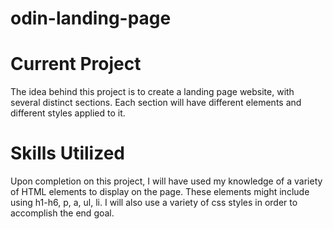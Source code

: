 # odin-landing-page

# Current Project

The idea behind this project is to create a landing page website, with several distinct sections. Each section will have different elements and different styles applied to it.

# Skills Utilized

Upon completion on this project, I will have used my knowledge of a variety of HTML elements to display on the page. These elements might include using h1-h6, p, a, ul, li. I will also use a variety of css styles in order to accomplish the end goal.